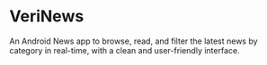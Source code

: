 # VeriNews
An Android News app to browse, read, and filter the latest news by category in real-time, with a clean and user-friendly interface.
